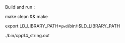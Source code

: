 

Build and run :

make clean && make

export LD_LIBRARY_PATH=`pwd`/bin/:$LD_LIBRARY_PATH

./bin/cpp14_string.out
